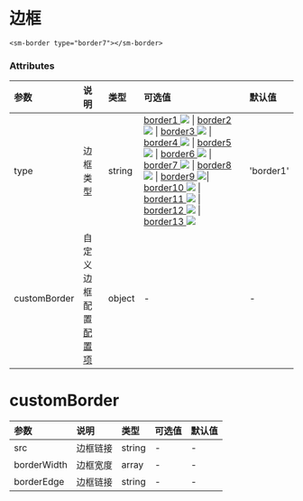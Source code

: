 # 边框

<sm-iframe src="https://iclient.supermap.io/examples/component/components_border_vue.html"></sm-iframe>

```vue
<sm-border type="border7"></sm-border>
```

### Attributes

| 参数 | 说明     | 类型   | 可选值                                                                                                                                                                                                                                                                                                                                                                                                                                                                                                                                                                                                                                                                                                                                                                                                                                                                                                                                                                                                                                                                                                                                                                                                                                                                                                                                                                                                                                                                                                                                                                                                                                                                                                                  | 默认值                                                                                                              |
| :--- | :------- | :----- | :---------------------------------------------------------------------------------------------------------------------------------------------------------------------------------------------------------------------------------------------------------------------------------------------------------------------------------------------------------------------------------------------------------------------------------------------------------------------------------------------------------------------------------------------------------------------------------------------------------------------------------------------------------------------------------------------------------------------------------------------------------------------------------------------------------------------------------------------------------------------------------------------------------------------------------------------------------------------------------------------------------------------------------------------------------------------------------------------------------------------------------------------------------------------------------------------------------------------------------------------------------------------------------------------------------------------------------------------------------------------------------------------------------------------------------------------------------------------------------------------------------------------------------------------------------------------------------------------------------------------------------------------------------------------------------------------------------------------- | :------------------------------------------------------------------------------------------------------------------ |
| type | 边框类型 | string | <a class="border" href="javascript:void(0);">border1 <img id="images" src="https://raw.githubusercontent.com/SuperMap/vue-iclient/master/src/common/border/assets/image/border1.png"/></a>    \| <a class="border" href="javascript:void(0);">border2 <img id="images" src="https://raw.githubusercontent.com/SuperMap/vue-iclient/master/src/common/border/assets/image/border2.png"/></a>    \| <a class="border" href="javascript:void(0);">border3 <img id="images" src="https://raw.githubusercontent.com/SuperMap/vue-iclient/master/src/common/border/assets/image/border3.png"/></a>    \| <a class="border" href="javascript:void(0);">border4 <img id="images" src="https://raw.githubusercontent.com/SuperMap/vue-iclient/master/src/common/border/assets/image/border4.png"/></a> \| <a class="border" href="javascript:void(0);">border5 <img id="images" src="https://raw.githubusercontent.com/SuperMap/vue-iclient/master/src/common/border/assets/image/border5.png"/></a> \| <a class="border" href="javascript:void(0);">border6 <img id="images" src="https://raw.githubusercontent.com/SuperMap/vue-iclient/master/src/common/border/assets/image/border6.png"/></a> \| <a class="border" href="javascript:void(0);">border7 <img id="images" src="https://raw.githubusercontent.com/SuperMap/vue-iclient/master/src/common/border/assets/image/border7.png"/></a> \| <a class="border" href="javascript:void(0);">border8 <img id="images" src="https://raw.githubusercontent.com/SuperMap/vue-iclient/master/src/common/border/assets/image/border8.png"/></a> \| <a class="border" href="javascript:void(0);">border9 <img id="images" src="https://raw.githubusercontent.com/SuperMap/vue-iclient/master/src/common/border/assets/image/border9.png"/></a>\| <a class="border" href="javascript:void(0);">border10 <img id="images" src="https://raw.githubusercontent.com/SuperMap/vue-iclient/master/src/common/border/assets/image/border10.png"/></a> \| <a class="border" href="javascript:void(0);">border11 <img id="images" src="https://raw.githubusercontent.com/SuperMap/vue-iclient/master/src/common/border/assets/image/border11.png"/></a> \| <a class="border" href="javascript:void(0);">border12 <img id="images" src="https://raw.githubusercontent.com/SuperMap/vue-iclient/master/src/common/border/assets/image/border12.png"/></a> \| <a class="border" href="javascript:void(0);">border13 <img id="images" src="https://raw.githubusercontent.com/SuperMap/vue-iclient/master/src/common/border/assets/image/border13.png"/></a> | 'border1' |
| customBorder | 自定义边框配置 <a href="#customBorder">配置项</a> | object | - | - |

# customBorder
| 参数 | 说明 | 类型 | 可选值 | 默认值 |
| :--------- | :-------------------------------------- | :------ | :---------------------------------------------------------- | :----- |
| src | 边框链接 | string | - | - |
| borderWidth | 边框宽度 | array | - | - |
| borderEdge | 边框链接 | string | - | - |

